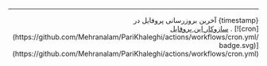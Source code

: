 <div align="right">
<hr>
</div>
<div align="right">
آخرین بروزرسانی پروفایل در {timestamp}
<br>
<a href="https://parikhaleghi.ir" target="_blank">سازوکار این پروفایل</a> . [![cron](https://github.com/Mehranalam/PariKhaleghi/actions/workflows/cron.yml/badge.svg)](https://github.com/Mehranalam/PariKhaleghi/actions/workflows/cron.yml)
</div>

